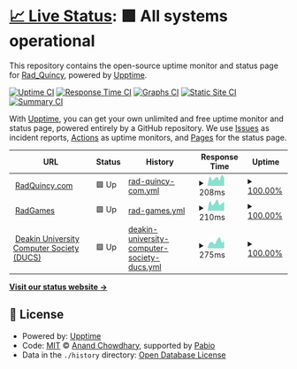 # [📈 Live Status](https://radquincy.github.io/radquincy-upptime): <!--live status--> **🟩 All systems operational**

This repository contains the open-source uptime monitor and status page for [Rad_Quincy](https://radquincy.com/), powered by [Upptime](https://github.com/upptime/upptime).

[![Uptime CI](https://github.com/radquincy/radquincy-upptime/workflows/Uptime%20CI/badge.svg)](https://github.com/radquincy/radquincy-upptime/actions?query=workflow%3A%22Uptime+CI%22)
[![Response Time CI](https://github.com/radquincy/radquincy-upptime/workflows/Response%20Time%20CI/badge.svg)](https://github.com/radquincy/radquincy-upptime/actions?query=workflow%3A%22Response+Time+CI%22)
[![Graphs CI](https://github.com/radquincy/radquincy-upptime/workflows/Graphs%20CI/badge.svg)](https://github.com/radquincy/radquincy-upptime/actions?query=workflow%3A%22Graphs+CI%22)
[![Static Site CI](https://github.com/radquincy/radquincy-upptime/workflows/Static%20Site%20CI/badge.svg)](https://github.com/radquincy/radquincy-upptime/actions?query=workflow%3A%22Static+Site+CI%22)
[![Summary CI](https://github.com/radquincy/radquincy-upptime/workflows/Summary%20CI/badge.svg)](https://github.com/radquincy/radquincy-upptime/actions?query=workflow%3A%22Summary+CI%22)

With [Upptime](https://upptime.js.org), you can get your own unlimited and free uptime monitor and status page, powered entirely by a GitHub repository. We use [Issues](https://github.com/radquincy/radquincy-upptime/issues) as incident reports, [Actions](https://github.com/radquincy/radquincy-upptime/actions) as uptime monitors, and [Pages](https://radquincy.github.io/radquincy-upptime) for the status page.

<!--start: status pages-->
<!-- This summary is generated by Upptime (https://github.com/upptime/upptime) -->
<!-- Do not edit this manually, your changes will be overwritten -->
<!-- prettier-ignore -->
| URL | Status | History | Response Time | Uptime |
| --- | ------ | ------- | ------------- | ------ |
| <img alt="" src="https://icons.duckduckgo.com/ip3/radquincy.com.ico" height="13"> [RadQuincy.com](https://radquincy.com/) | 🟩 Up | [rad-quincy-com.yml](https://github.com/radquincy/radquincy-upptime/commits/HEAD/history/rad-quincy-com.yml) | <details><summary><img alt="Response time graph" src="./graphs/rad-quincy-com/response-time-week.png" height="20"> 208ms</summary><br><a href="https://radquincy.github.io/radquincy-upptime/history/rad-quincy-com"><img alt="Response time 195" src="https://img.shields.io/endpoint?url=https%3A%2F%2Fraw.githubusercontent.com%2Fradquincy%2Fradquincy-upptime%2FHEAD%2Fapi%2Frad-quincy-com%2Fresponse-time.json"></a><br><a href="https://radquincy.github.io/radquincy-upptime/history/rad-quincy-com"><img alt="24-hour response time 217" src="https://img.shields.io/endpoint?url=https%3A%2F%2Fraw.githubusercontent.com%2Fradquincy%2Fradquincy-upptime%2FHEAD%2Fapi%2Frad-quincy-com%2Fresponse-time-day.json"></a><br><a href="https://radquincy.github.io/radquincy-upptime/history/rad-quincy-com"><img alt="7-day response time 208" src="https://img.shields.io/endpoint?url=https%3A%2F%2Fraw.githubusercontent.com%2Fradquincy%2Fradquincy-upptime%2FHEAD%2Fapi%2Frad-quincy-com%2Fresponse-time-week.json"></a><br><a href="https://radquincy.github.io/radquincy-upptime/history/rad-quincy-com"><img alt="30-day response time 223" src="https://img.shields.io/endpoint?url=https%3A%2F%2Fraw.githubusercontent.com%2Fradquincy%2Fradquincy-upptime%2FHEAD%2Fapi%2Frad-quincy-com%2Fresponse-time-month.json"></a><br><a href="https://radquincy.github.io/radquincy-upptime/history/rad-quincy-com"><img alt="1-year response time 195" src="https://img.shields.io/endpoint?url=https%3A%2F%2Fraw.githubusercontent.com%2Fradquincy%2Fradquincy-upptime%2FHEAD%2Fapi%2Frad-quincy-com%2Fresponse-time-year.json"></a></details> | <details><summary><a href="https://radquincy.github.io/radquincy-upptime/history/rad-quincy-com">100.00%</a></summary><a href="https://radquincy.github.io/radquincy-upptime/history/rad-quincy-com"><img alt="All-time uptime 100.00%" src="https://img.shields.io/endpoint?url=https%3A%2F%2Fraw.githubusercontent.com%2Fradquincy%2Fradquincy-upptime%2FHEAD%2Fapi%2Frad-quincy-com%2Fuptime.json"></a><br><a href="https://radquincy.github.io/radquincy-upptime/history/rad-quincy-com"><img alt="24-hour uptime 100.00%" src="https://img.shields.io/endpoint?url=https%3A%2F%2Fraw.githubusercontent.com%2Fradquincy%2Fradquincy-upptime%2FHEAD%2Fapi%2Frad-quincy-com%2Fuptime-day.json"></a><br><a href="https://radquincy.github.io/radquincy-upptime/history/rad-quincy-com"><img alt="7-day uptime 100.00%" src="https://img.shields.io/endpoint?url=https%3A%2F%2Fraw.githubusercontent.com%2Fradquincy%2Fradquincy-upptime%2FHEAD%2Fapi%2Frad-quincy-com%2Fuptime-week.json"></a><br><a href="https://radquincy.github.io/radquincy-upptime/history/rad-quincy-com"><img alt="30-day uptime 100.00%" src="https://img.shields.io/endpoint?url=https%3A%2F%2Fraw.githubusercontent.com%2Fradquincy%2Fradquincy-upptime%2FHEAD%2Fapi%2Frad-quincy-com%2Fuptime-month.json"></a><br><a href="https://radquincy.github.io/radquincy-upptime/history/rad-quincy-com"><img alt="1-year uptime 100.00%" src="https://img.shields.io/endpoint?url=https%3A%2F%2Fraw.githubusercontent.com%2Fradquincy%2Fradquincy-upptime%2FHEAD%2Fapi%2Frad-quincy-com%2Fuptime-year.json"></a></details>
| <img alt="" src="https://icons.duckduckgo.com/ip3/radgames.radquincy.com.ico" height="13"> [RadGames](https://radgames.radquincy.com/) | 🟩 Up | [rad-games.yml](https://github.com/radquincy/radquincy-upptime/commits/HEAD/history/rad-games.yml) | <details><summary><img alt="Response time graph" src="./graphs/rad-games/response-time-week.png" height="20"> 210ms</summary><br><a href="https://radquincy.github.io/radquincy-upptime/history/rad-games"><img alt="Response time 199" src="https://img.shields.io/endpoint?url=https%3A%2F%2Fraw.githubusercontent.com%2Fradquincy%2Fradquincy-upptime%2FHEAD%2Fapi%2Frad-games%2Fresponse-time.json"></a><br><a href="https://radquincy.github.io/radquincy-upptime/history/rad-games"><img alt="24-hour response time 237" src="https://img.shields.io/endpoint?url=https%3A%2F%2Fraw.githubusercontent.com%2Fradquincy%2Fradquincy-upptime%2FHEAD%2Fapi%2Frad-games%2Fresponse-time-day.json"></a><br><a href="https://radquincy.github.io/radquincy-upptime/history/rad-games"><img alt="7-day response time 210" src="https://img.shields.io/endpoint?url=https%3A%2F%2Fraw.githubusercontent.com%2Fradquincy%2Fradquincy-upptime%2FHEAD%2Fapi%2Frad-games%2Fresponse-time-week.json"></a><br><a href="https://radquincy.github.io/radquincy-upptime/history/rad-games"><img alt="30-day response time 208" src="https://img.shields.io/endpoint?url=https%3A%2F%2Fraw.githubusercontent.com%2Fradquincy%2Fradquincy-upptime%2FHEAD%2Fapi%2Frad-games%2Fresponse-time-month.json"></a><br><a href="https://radquincy.github.io/radquincy-upptime/history/rad-games"><img alt="1-year response time 199" src="https://img.shields.io/endpoint?url=https%3A%2F%2Fraw.githubusercontent.com%2Fradquincy%2Fradquincy-upptime%2FHEAD%2Fapi%2Frad-games%2Fresponse-time-year.json"></a></details> | <details><summary><a href="https://radquincy.github.io/radquincy-upptime/history/rad-games">100.00%</a></summary><a href="https://radquincy.github.io/radquincy-upptime/history/rad-games"><img alt="All-time uptime 100.00%" src="https://img.shields.io/endpoint?url=https%3A%2F%2Fraw.githubusercontent.com%2Fradquincy%2Fradquincy-upptime%2FHEAD%2Fapi%2Frad-games%2Fuptime.json"></a><br><a href="https://radquincy.github.io/radquincy-upptime/history/rad-games"><img alt="24-hour uptime 100.00%" src="https://img.shields.io/endpoint?url=https%3A%2F%2Fraw.githubusercontent.com%2Fradquincy%2Fradquincy-upptime%2FHEAD%2Fapi%2Frad-games%2Fuptime-day.json"></a><br><a href="https://radquincy.github.io/radquincy-upptime/history/rad-games"><img alt="7-day uptime 100.00%" src="https://img.shields.io/endpoint?url=https%3A%2F%2Fraw.githubusercontent.com%2Fradquincy%2Fradquincy-upptime%2FHEAD%2Fapi%2Frad-games%2Fuptime-week.json"></a><br><a href="https://radquincy.github.io/radquincy-upptime/history/rad-games"><img alt="30-day uptime 100.00%" src="https://img.shields.io/endpoint?url=https%3A%2F%2Fraw.githubusercontent.com%2Fradquincy%2Fradquincy-upptime%2FHEAD%2Fapi%2Frad-games%2Fuptime-month.json"></a><br><a href="https://radquincy.github.io/radquincy-upptime/history/rad-games"><img alt="1-year uptime 100.00%" src="https://img.shields.io/endpoint?url=https%3A%2F%2Fraw.githubusercontent.com%2Fradquincy%2Fradquincy-upptime%2FHEAD%2Fapi%2Frad-games%2Fuptime-year.json"></a></details>
| <img alt="" src="https://icons.duckduckgo.com/ip3/ducs.club.ico" height="13"> [Deakin University Computer Society (DUCS)](https://ducs.club/) | 🟩 Up | [deakin-university-computer-society-ducs.yml](https://github.com/radquincy/radquincy-upptime/commits/HEAD/history/deakin-university-computer-society-ducs.yml) | <details><summary><img alt="Response time graph" src="./graphs/deakin-university-computer-society-ducs/response-time-week.png" height="20"> 275ms</summary><br><a href="https://radquincy.github.io/radquincy-upptime/history/deakin-university-computer-society-ducs"><img alt="Response time 220" src="https://img.shields.io/endpoint?url=https%3A%2F%2Fraw.githubusercontent.com%2Fradquincy%2Fradquincy-upptime%2FHEAD%2Fapi%2Fdeakin-university-computer-society-ducs%2Fresponse-time.json"></a><br><a href="https://radquincy.github.io/radquincy-upptime/history/deakin-university-computer-society-ducs"><img alt="24-hour response time 279" src="https://img.shields.io/endpoint?url=https%3A%2F%2Fraw.githubusercontent.com%2Fradquincy%2Fradquincy-upptime%2FHEAD%2Fapi%2Fdeakin-university-computer-society-ducs%2Fresponse-time-day.json"></a><br><a href="https://radquincy.github.io/radquincy-upptime/history/deakin-university-computer-society-ducs"><img alt="7-day response time 275" src="https://img.shields.io/endpoint?url=https%3A%2F%2Fraw.githubusercontent.com%2Fradquincy%2Fradquincy-upptime%2FHEAD%2Fapi%2Fdeakin-university-computer-society-ducs%2Fresponse-time-week.json"></a><br><a href="https://radquincy.github.io/radquincy-upptime/history/deakin-university-computer-society-ducs"><img alt="30-day response time 260" src="https://img.shields.io/endpoint?url=https%3A%2F%2Fraw.githubusercontent.com%2Fradquincy%2Fradquincy-upptime%2FHEAD%2Fapi%2Fdeakin-university-computer-society-ducs%2Fresponse-time-month.json"></a><br><a href="https://radquincy.github.io/radquincy-upptime/history/deakin-university-computer-society-ducs"><img alt="1-year response time 220" src="https://img.shields.io/endpoint?url=https%3A%2F%2Fraw.githubusercontent.com%2Fradquincy%2Fradquincy-upptime%2FHEAD%2Fapi%2Fdeakin-university-computer-society-ducs%2Fresponse-time-year.json"></a></details> | <details><summary><a href="https://radquincy.github.io/radquincy-upptime/history/deakin-university-computer-society-ducs">100.00%</a></summary><a href="https://radquincy.github.io/radquincy-upptime/history/deakin-university-computer-society-ducs"><img alt="All-time uptime 100.00%" src="https://img.shields.io/endpoint?url=https%3A%2F%2Fraw.githubusercontent.com%2Fradquincy%2Fradquincy-upptime%2FHEAD%2Fapi%2Fdeakin-university-computer-society-ducs%2Fuptime.json"></a><br><a href="https://radquincy.github.io/radquincy-upptime/history/deakin-university-computer-society-ducs"><img alt="24-hour uptime 100.00%" src="https://img.shields.io/endpoint?url=https%3A%2F%2Fraw.githubusercontent.com%2Fradquincy%2Fradquincy-upptime%2FHEAD%2Fapi%2Fdeakin-university-computer-society-ducs%2Fuptime-day.json"></a><br><a href="https://radquincy.github.io/radquincy-upptime/history/deakin-university-computer-society-ducs"><img alt="7-day uptime 100.00%" src="https://img.shields.io/endpoint?url=https%3A%2F%2Fraw.githubusercontent.com%2Fradquincy%2Fradquincy-upptime%2FHEAD%2Fapi%2Fdeakin-university-computer-society-ducs%2Fuptime-week.json"></a><br><a href="https://radquincy.github.io/radquincy-upptime/history/deakin-university-computer-society-ducs"><img alt="30-day uptime 100.00%" src="https://img.shields.io/endpoint?url=https%3A%2F%2Fraw.githubusercontent.com%2Fradquincy%2Fradquincy-upptime%2FHEAD%2Fapi%2Fdeakin-university-computer-society-ducs%2Fuptime-month.json"></a><br><a href="https://radquincy.github.io/radquincy-upptime/history/deakin-university-computer-society-ducs"><img alt="1-year uptime 100.00%" src="https://img.shields.io/endpoint?url=https%3A%2F%2Fraw.githubusercontent.com%2Fradquincy%2Fradquincy-upptime%2FHEAD%2Fapi%2Fdeakin-university-computer-society-ducs%2Fuptime-year.json"></a></details>

<!--end: status pages-->

[**Visit our status website →**](https://radquincy.github.io/radquincy-upptime)

## 📄 License

- Powered by: [Upptime](https://github.com/upptime/upptime)
- Code: [MIT](./LICENSE) © [Anand Chowdhary](https://anandchowdhary.com), supported by [Pabio](https://pabio.com)
- Data in the `./history` directory: [Open Database License](https://opendatacommons.org/licenses/odbl/1-0/)
